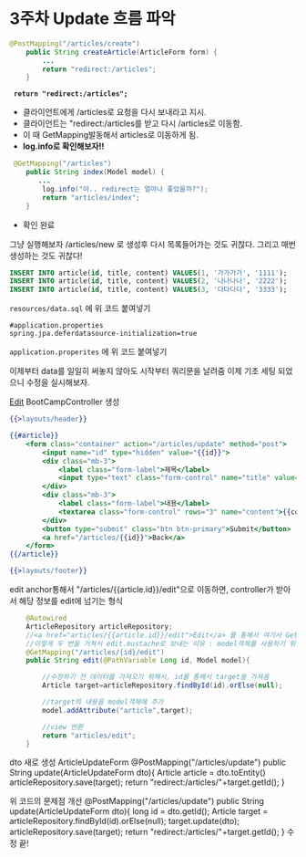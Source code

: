 # 3주차 Update 흐름 파악



```java
@PostMapping("/articles/create")
    public String createArticle(ArticleForm form) {
        ...
        return "redirect:/articles";
    }
```

**` return "redirect:/articles";`**

- 클라이언트에게 /articles로 요청을 다시 보내라고 지시.
- 클라이언트는 "redirect:/articles를 받고 다시 /articles로 이동함.
- 이 때 GetMapping발동해서 articles로 이동하게 됨.
- **log.info로 확인해보자!!**

```java
 @GetMapping("/articles")
    public String index(Model model) {
       ...
        log.info("아.. redirect는 얼마나 좋았을까?");
        return "articles/index";
    }
```
- 확인 완료

그냥 실행해보자
/articles/new 로 생성후 다시 목록들어가는 것도 귀찮다.
그리고 매번 생성하는 것도 귀찮다!
```sql
INSERT INTO article(id, title, content) VALUES(1, '가가가가', '1111');
INSERT INTO article(id, title, content) VALUES(2, '나나나나', '2222');
INSERT INTO article(id, title, content) VALUES(3, '다다다다', '3333');
```
`resources/data.sql` 에 위 코드 붙여넣기

```properties
#application.properties
spring.jpa.deferdatasource-initialization=true
```
`application.properites` 에 위 코드 붙여넣기

이제부터 data를 일일히 써놓지 않아도 시작부터 쿼리문을 날려줌
이제 기초 세팅 되었으니 수정을 실시해보자.

<a href="articles/{{article.id}}/edit">Edit</a>
BootCampController 생성

```mustache
{{>layouts/header}}

{{#article}}
    <form class="container" action="/articles/update" method="post">
        <input name="id" type="hidden" value="{{id}}">
        <div class="mb-3">
            <label class="form-label">제목</label>
            <input type="text" class="form-control" name="title" value="{{title}}">
        </div>
        <div class="mb-3">
            <label class="form-label">내용</label>
            <textarea class="form-control" rows="3" name="content">{{content}}</textarea>
        </div>
        <button type="submit" class="btn btn-primary">Submit</button>
        <a href="/articles/{{id}}">Back</a>
    </form>
{{/article}}

{{>layouts/footer}}
```
edit anchor통해서 "/articles/{{article.id}}/edit"으로 이동하면,
controller가 받아서 해당 정보를 edit에 넘기는 형식

```java
    @Autowired
    ArticleRepository articleRepository;
    //<a href="articles/{{article.id}}/edit">Edit</a> 를 통해서 여기서 GetMapping에 잡힘
    //이렇게 두 번을 거쳐서 edit.mustache로 보내는 이유 : model객체를 사용하기 위함
    @GetMapping("/articles/{id}/edit")
    public String edit(@PathVariable Long id, Model model){

        //수정하기 전 데이터를 가져오기 위해서, id를 통해서 target을 가져옴
        Article target=articleRepository.findById(id).orElse(null);

        //target의 내용을 model객체에 추가
        model.addAttribute("article",target);

        //view 반환
        return "articles/edit";
    }
```

dto 새로 생성 ArticleUpdateForm
    @PostMapping("/articles/update")
    public String update(ArticleUpdateForm dto){
        Article article = dto.toEntity()
        articleRepository.save(target);
        return "redirect:/articles/"+target.getId();
    }

위 코드의 문제점
개선
    @PostMapping("/articles/update")
    public String update(ArticleUpdateForm dto){
        long id = dto.getId();
        Article target = articleRepository.findById(id).orElse(null);
        target.update(dto);
        articleRepository.save(target);
        return "redirect:/articles/"+target.getId();
    }
수정 끝!
